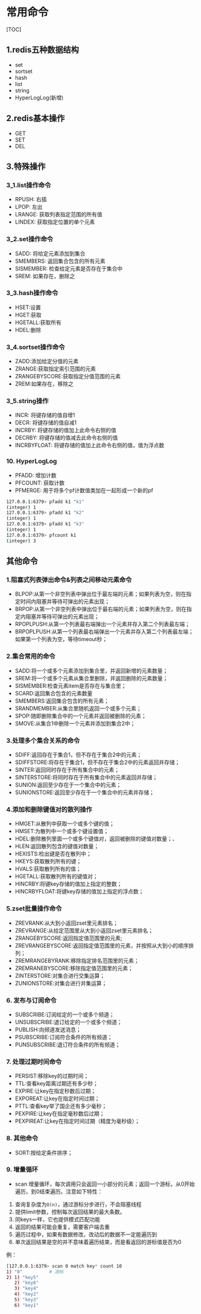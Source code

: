 # 常用命令

[TOC]

## 1.redis五种数据结构
- set
- sortset
- hash
- list
- string
- HyperLogLog(新增)



## 2.redis基本操作
- GET
- SET
- DEL



## 3.特殊操作

### 3_1.list操作命令
- RPUSH: 右插
- LPOP: 左出
- LRANGE: 获取列表指定范围的所有值
- LINDEX: 获取指定位置的单个元素

### 3_2.set操作命令
- SADD: 将给定元素添加到集合
- SMEMBERS: 返回集合包含的所有元素
- SISMEMBER: 检查给定元素是否存在于集合中
- SREM: 如果存在，删除之

### 3_3.hash操作命令
- HSET:设置
- HGET:获取
- HGETALL:获取所有
- HDEL:删除

### 3_4.sortset操作命令
- ZADD:添加给定分值的元素
- ZRANGE:获取指定索引范围的元素
- ZRANGEBYSCORE:获取指定分值范围的元素
- ZREM:如果存在，移除之

### 3_5.string操作
- INCR: 将键存储的值自增1
- DECR: 将键存储的值自减1
- INCRBY: 将键存储的值加上此命令右侧的值
- DECRBY: 将键存储的值减去此命令右侧的值
- INCRBYFLOAT: 将键存储的值加上此命令右侧的值，值为浮点数

### 10. HyperLogLog
- PFADD: 增加计数
- PFCOUNT: 获取计数
- PFMERGE: 用于将多个pf计数值类加在一起形成一个新的pf

```sh
127.0.0.1:6379> pfadd k1 "k1"
(integer) 1
127.0.0.1:6379> pfadd k1 "k2"
(integer) 1
127.0.0.1:6379> pfadd k1 "k3"
(integer) 1
127.0.0.1:6379> pfcount k1
(integer) 3
```



## 其他命令

### 1.阻塞式列表弹出命令&列表之间移动元素命令
-  BLPOP:从第一个非空列表中弹出位于最左端的元素；如果列表为空，则在指定时间内阻塞并等待可弹出的元素出现；
- BRPOP:从第一个非空列表中弹出位于最右端的元素；如果列表为空，则在指定内阻塞并等待可弹出的元素出现；
- RPOPLPUSH:从第一个列表最右端弹出一个元素并存入第二个列表最左端；
- BRPOPLPUSH:从第一个列表最右端弹出一个元素并存入第二个列表最左端；如果第一个列表为空，等待timeout秒；

### 2.集合常用的命令
- SADD:将一个或多个元素添加到集合里，并返回新增的元素数量；
- SREM:将一个或多个元素从集合里删除，并返回删除的元素数量；
- SISMEMBER:检查元素item是否存在与集合里；
- SCARD:返回集合包含的元素数量
- SMEMBERS:返回集合包含的所有元素；
- SRANDMEMBER:从集合里随机返回一个或多个元素；
- SPOP:随即删除集合中的一个元素并返回被删除的元素；
- SMOVE:从集合1中删除一个元素并添加到集合2中；

### 3.处理多个集合关系的命令
- SDIFF:返回存在于集合1，但不存在于集合2中的元素；
- SDIFFSTORE:将存在于集合1，但不存在于集合2中的元素返回并存储；
- SINTER:返回同时存在于所有集合中的元素；
- SINTERSTORE:将同时存在于所有集合中的元素返回并存储；
- SUNION:返回至少存在于一个集合中的元素；
- SUNIONSTORE:返回至少存在于一个集合中的元素并存储；

### 4.添加和删除键值对的散列操作
- HMGET:从散列中获取一个或多个键的值；
- HMSET:为散列中一个或多个键设置值；
- HDEL:删除散列里面一个或多个键值对，返回被删除的键值对数量；、
- HLEN:返回散列包含的键值对数量；
- HEXISTS:检出键是否在散列中；
- HKEYS:获取散列所有的键；
- HVALS:获取散列所有的值；
- HGETALL:获取散列所有的键值对；
- HINCRBY:将键key存储的值加上指定的整数；
- HINCRBYFLOAT:将键key存储的值加上指定的浮点数；

### 5.zset批量操作命令
- ZREVRANK:从大到小返回zset里元素排名；
- ZREVRANGE:从给定范围里从大到小返回zset里元素排名；
- ZRANGEBYSCORE:返回指定值范围里的元素;
- ZREVRANGEBYSCORE:返回指定值范围里的元素，并按照从大到小的顺序排列；
- ZREMRANGEBYRANK:移除指定排名范围里的元素；
- ZREMRANEBYSCORE:移除指定值范围里的元素；
- ZINTERSTORE:对集合进行交集运算；
- ZUNIONSTORE:对集合进行并集运算；

### 6. 发布与订阅命令
- SUBSCRIBE:订阅给定的一个或多个频道；
- UNSUBSCRIBE:退订给定的一个或多个频道；
- PUBLISH:向频道发送消息；
- PSUBSCRIBE:订阅符合条件的所有频道；
- PUNSUBSCRIBE:退订符合条件的所有频道；

### 7. 处理过期时间命令
- PERSIST:移除key的过期时间；
- TTL:查看key距离过期还有多少秒；
- EXPIRE:让key在指定秒数后过期；
- EXPOREAT:让key在指定时间过期；
- PTTL:查看key举了国企还有多少毫秒；
- PEXPIRE:让key在指定毫秒数后过期；
- PEXPIREAT:让key在指定时间过期（精度为毫秒级）；

### 8. 其他命令
- SORT:按给定条件排序；

### 9. 增量循环
- scan
增量循环，每次调用只会返回一小部分的元素；返回一个游标，从0开始遍历，到0结束遍历。注意如下特性：

1. 查询复杂度为`O(n)`，通过游标分步进行，不会阻塞线程
2. 提供limit参数，控制每次返回结果的最大条数。
3. 同keys一样，它也提供模式匹配功能
4. 返回的结果可能会重复，需要客户端去重
5. 遍历过程中，如果有数据修改，改动后的数据不一定能遍历到
6. 单次返回结果是空的并不意味着遍历结束，而是看返回的游标值是否为0

例：

```sh
[127.0.0.1:6379> scan 0 match key* count 10
1) "0"          # 游标
2) 1) "key5"
   2) "key6"
   3) "key4"
   4) "key2"
   5) "key3"
   6) "key1"
```

